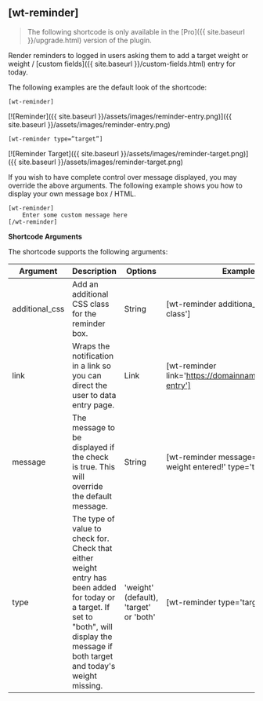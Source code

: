 ## [wt-reminder]

> The following shortcode is only available in the [Pro]({{ site.baseurl }}/upgrade.html) version of the plugin.

Render reminders to logged in users asking them to add a target weight or weight / [custom fields]({{ site.baseurl }}/custom-fields.html) entry for today.

The following examples are the default look of the shortcode:

    [wt-reminder]

[![Reminder]({{ site.baseurl }}/assets/images/reminder-entry.png)]({{ site.baseurl }}/assets/images/reminder-entry.png)

    [wt-reminder type=”target”]

[![Reminder Target]({{ site.baseurl }}/assets/images/reminder-target.png)]({{ site.baseurl }}/assets/images/reminder-target.png)

If you wish to have complete control over message displayed, you may override the above arguments. The following example shows you how to display your own message box / HTML.

    [wt-reminder]
        Enter some custom message here  
    [/wt-reminder]

**Shortcode Arguments**
 
The shortcode supports the following arguments:
 
| Argument | Description | Options | Example |
|--|--|--|--|
|additional_css|	Add an additional CSS class for the reminder box.|	String|	[wt-reminder additiona_css='wlt-css-class']
|link	|Wraps the notification in a link so you can direct the user to data entry page.	|Link	|[wt-reminder link='https://domainname.com/weight-entry']
|message	|The message to be displayed if the check is true. This will override the default message.	|String|	[wt-reminder message='Get a target weight entered!' type='target']
|type|	The type of value to check for. Check that either weight entry has been added for today or a target. If set to "both", will display the message if both target and today's weight missing.|	'weight' (default), 'target' or 'both'	|[wt-reminder type='target']
